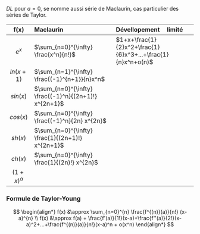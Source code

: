 $DL$ pour $a=0$, se nomme aussi série de Maclaurin, cas particulier des séries de Taylor.

| $\mathbf{f(x)}$  | $\mathbf{Maclaurin}$                                  | $\mathbf{Dévellopement \quad limité}$                       |
| :--------------: | :---------------------------------------------------- | :---------------------------------------------------------- |
|      $e^x$       | $\sum_{n=0}^{\infty} \frac{x^n}{n!}$                  | $1+x+\frac{1}{2}x^2+\frac{1}{6}x^3+...+\frac{1}{n}x^n+o(n)$ |
|    $ln(x+1)$     | $\sum_{n=1}^{\infty} \frac{(-1)^{n+1}}{n}x^n$         |                                                             |
|     $sin(x)$     | $\sum_{n=0}^{\infty} \frac{(-1)^n}{(2n+1)!} x^{2n+1}$ |                                                             |
|     $cos(x)$     | $\sum_{n=0}^{\infty} \frac{(-1)^n}{2n} x^{2n}$        |                                                             |
|     $sh(x)$      | $\sum_{n=0}^{\infty} \frac{1}{(2n+1)!} x^{2n+1}$      |                                                             |
|     $ch(x)$      | $\sum_{n=0}^{\infty} \frac{1}{(2n)!} x^{2n}$          |                                                             |
| $(1+x)^{\alpha}$ |                                                       |                                                             |
### Formule de Taylor-Young
$$
\begin{align*}
f(x) &\approx \sum_{n=0}^{n} \frac{f^{(n)}(a)}{n!} (x-a)^{n} \\
f(x) &\approx f(a) + \frac{f'(a)}{1!}(x-a)+\frac{f''(a)}{2!}(x-a)^2+...+\frac{f^{(n)}(a)}{n!}(x-a)^n + o(x^n)
\end{align*}
$$
